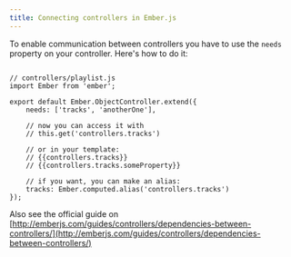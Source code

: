 ```yaml
---
title: Connecting controllers in Ember.js
---
```


To enable communication between controllers you have to use the `needs` property on your controller. Here's how to do it:

<pre><code class="language-javascript">
// controllers/playlist.js
import Ember from 'ember';

export default Ember.ObjectController.extend({
    needs: ['tracks', 'anotherOne'],

    // now you can access it with
    // this.get('controllers.tracks')

    // or in your template:
    // {{controllers.tracks}}
    // {{controllers.tracks.someProperty}}

    // if you want, you can make an alias:
    tracks: Ember.computed.alias('controllers.tracks')
});
</code></pre>

Also see the official guide on [http://emberjs.com/guides/controllers/dependencies-between-controllers/](http://emberjs.com/guides/controllers/dependencies-between-controllers/)
